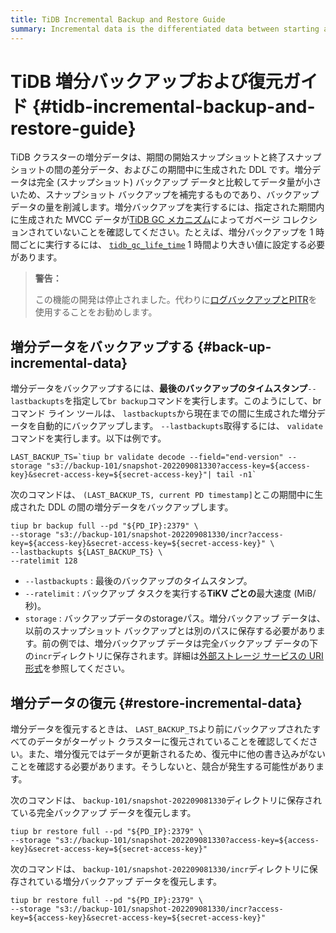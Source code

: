 ```yaml
---
title: TiDB Incremental Backup and Restore Guide
summary: Incremental data is the differentiated data between starting and end snapshots, along with DDLs. It reduces backup volume and requires setting `tidb_gc_life_time` for incremental backup. Use `br backup` with `--lastbackupts` for incremental backup and ensure all previous data is restored before restoring incremental data.
---
```


# TiDB 増分バックアップおよび復元ガイド {#tidb-incremental-backup-and-restore-guide}

TiDB クラスターの増分データは、期間の開始スナップショットと終了スナップショットの間の差分データ、およびこの期間中に生成された DDL です。増分データは完全 (スナップショット) バックアップ データと比較してデータ量が小さいため、スナップショット バックアップを補完するものであり、バックアップ データの量を削減します。増分バックアップを実行するには、指定された期間内に生成された MVCC データが[TiDB GC メカニズム](/garbage-collection-overview.md)によってガベージ コレクションされていないことを確認してください。たとえば、増分バックアップを 1 時間ごとに実行するには、 [`tidb_gc_life_time`](/system-variables.md#tidb_gc_life_time-new-in-v50) 1 時間より大きい値に設定する必要があります。

> **警告：**
>
> この機能の開発は停止されました。代わりに[ログバックアップとPITR](/br/br-pitr-guide.md)を使用することをお勧めします。

## 増分データをバックアップする {#back-up-incremental-data}

増分データをバックアップするには、**最後のバックアップのタイムスタンプ**`--lastbackupts`を指定して`br backup`コマンドを実行します。このようにして、br コマンド ライン ツールは、 `lastbackupts`から現在までの間に生成された増分データを自動的にバックアップします。 `--lastbackupts`取得するには、 `validate`コマンドを実行します。以下は例です。

```shell
LAST_BACKUP_TS=`tiup br validate decode --field="end-version" --storage "s3://backup-101/snapshot-202209081330?access-key=${access-key}&secret-access-key=${secret-access-key}"| tail -n1`
```

次のコマンドは、 `(LAST_BACKUP_TS, current PD timestamp]`とこの期間中に生成された DDL の間の増分データをバックアップします。

```shell
tiup br backup full --pd "${PD_IP}:2379" \
--storage "s3://backup-101/snapshot-202209081330/incr?access-key=${access-key}&secret-access-key=${secret-access-key}" \
--lastbackupts ${LAST_BACKUP_TS} \
--ratelimit 128
```

-   `--lastbackupts` : 最後のバックアップのタイムスタンプ。
-   `--ratelimit` : バックアップ タスクを実行する**TiKV ごとの**最大速度 (MiB/秒)。
-   `storage` : バックアップデータのstorageパス。増分バックアップ データは、以前のスナップショット バックアップとは別のパスに保存する必要があります。前の例では、増分バックアップ データは完全バックアップ データの下の`incr`ディレクトリに保存されます。詳細は[外部ストレージ サービスの URI 形式](/external-storage-uri.md)を参照してください。

## 増分データの復元 {#restore-incremental-data}

増分データを復元するときは、 `LAST_BACKUP_TS`より前にバックアップされたすべてのデータがターゲット クラスターに復元されていることを確認してください。また、増分復元ではデータが更新されるため、復元中に他の書き込みがないことを確認する必要があります。そうしないと、競合が発生する可能性があります。

次のコマンドは、 `backup-101/snapshot-202209081330`ディレクトリに保存されている完全バックアップ データを復元します。

```shell
tiup br restore full --pd "${PD_IP}:2379" \
--storage "s3://backup-101/snapshot-202209081330?access-key=${access-key}&secret-access-key=${secret-access-key}"
```

次のコマンドは、 `backup-101/snapshot-202209081330/incr`ディレクトリに保存されている増分バックアップ データを復元します。

```shell
tiup br restore full --pd "${PD_IP}:2379" \
--storage "s3://backup-101/snapshot-202209081330/incr?access-key=${access-key}&secret-access-key=${secret-access-key}"
```
